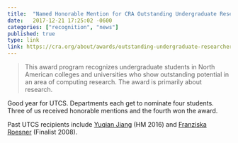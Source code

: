 ```yaml
---
title:  "Named Honorable Mention for CRA Outstanding Undergraduate Researcher Award"
date:   2017-12-21 17:25:02 -0600
categories: ["recognition", "news"]
published: true
type: link
link: https://cra.org/about/awards/outstanding-undergraduate-researcher-award/2018/
---
```


>This award program recognizes undergraduate students in North American colleges and universities who show outstanding 
>potential in an area of computing research. The award is primarily about research.

Good year for UTCS. Departments each get to nominate four students. Three 
of us received honorable mentions and the fourth won the award.

Past UTCS recipients include [Yuqian Jiang](https://yuqianjiang.us/) (HM 2016) and [Franziska Roesner](https://www.franziroesner.com) (Finalist 2008).